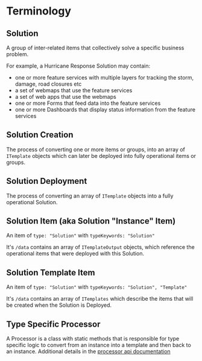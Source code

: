 # Terminology

## Solution 

A group of inter-related items that collectively solve a specific business problem. 

For example, a Hurricane Response Solution may contain:
- one or more feature services with multiple layers for tracking the storm, damage, road closures etc
- a set of webmaps that use the feature services
- a set of web apps that use the webmaps
- one or more Forms that feed data into the feature services
- one or more Dashboards that display status information from the feature services

## Solution Creation

The process of converting one or more items or groups, into an array of `ITemplate` objects which can later be deployed into fully operational items or groups.

## Solution Deployment

The process of converting an array of `ITemplate` objects into a fully operational Solution.


## Solution Item (aka Solution "Instance" Item)

An item of `type: "Solution"` with `typeKeywords: "Solution"`

It's `/data` contains an array of `ITemplateOutput` objects, which reference the operational items that were deployed with this Solution.

## Solution Template Item

An item of `type: "Solution"` with `typeKeywords: "Solution", "Template"`

It's `/data` contains an array of `ITemplates` which describe the items that will be created when the Solution is Deployed.

## Type Specific Processor
A Processor is a class with static methods that is responsible for type specific logic to convert from an instance into a template and then back to an instance. Additional details in the [processor api documentation](./processor-api.md)




